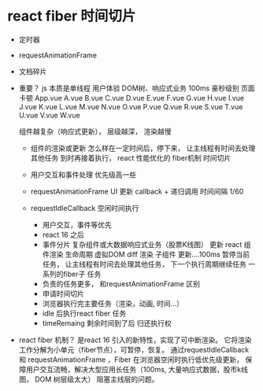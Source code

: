 # react fiber 时间切片

- 定时器 
- requestAnimationFrame
- 文档碎片
- 重要？ js 本质是单线程 
  用户体验
  DOM树、响应式业务 100ms 豪秒级别 页面卡顿
  App.vue
    A.vue
      B.vue
        C.vue
          D.vue
            E.vue
              F.vue
                G.vue
                  H.vue
                    I.vue
                      J.vue
                        K.vue
                          L.vue
                            M.vue
                              N.vue
                                O.vue
                                  P.vue
                                    Q.vue
                                      R.vue
                                        S.vue
                                          T.vue
                                            U.vue
                                              V.vue
                                                W.vue

  组件越复杂（响应式更新）， 层级越深， 渲染越慢

  - 组件的渲染或更新 怎么样在一定时间后，停下来， 让主线程有时间去处理其他任务 到时再接着执行， react 性能优化的 fiber机制 时间切片
  
  - 用户交互和事件处理 优先级高一些

  - requestAnimationFrame  UI 更新
    callback + 递归调用 时间间隔 1/60
  - requestIdleCallback 空闲时间执行
    - 用户交互，事件等优先
    - react 16 之后
    - 事件分片 复杂组件或大数据响应式业务（股票K线图） 更新
      react 组件渲染  生命周期 虚拟DOM diff 渲染 子组件 更新....100ms 
      暂停当前任务， 让主线程有时间去处理其他任务， 下一个执行周期继续任务
      一系列的fiber子 任务
    - 负责的任务更多， 和requestAnimationFrame 区别
    - 申请时间切片
    - 浏览器执行完主要任务（渲染，动画, 时间...）
    - idle 后执行react fiber 任务
    - timeRemaing 剩余时间到了后 归还执行权

- react fiber 机制？
  是react 16 引入的新特性，实现了可中断渲染。 它将渲染工作分解为小单元（fiber节点），可暂停，恢复。
  通过requestIdleCallback 和 requestAnimationFrame ，Fiber 在浏览器空闲时执行低优先级更新，
  保障用户交互流畅，解决大型应用长任务（100ms, 大量响应式数据，股市k线图， DOM 树层级太大）
  阻塞主线层的问题。